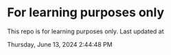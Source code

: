 # For learning purposes only
This repo is for learning purposes only.
Last updated at

Thursday, June 13, 2024 2:44:48 PM

